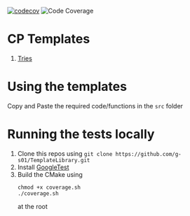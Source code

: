 [![codecov](https://codecov.io/github/g-s01/TemplateLibrary/graph/badge.svg?token=VK7I4V3N3N)](https://codecov.io/github/g-s01/TemplateLibrary)
![Code Coverage](https://github.com/g-s01/TemplateLibrary/workflows/Code%20Coverage/badge.svg)

# CP Templates

1. [Tries](https://github.com/g-s01/TemplateLibrary/tree/main/src/Trie)

# Using the templates

Copy and Paste the required code/functions in the `src` folder

# Running the tests locally

1. Clone this repos using `git clone https://github.com/g-s01/TemplateLibrary.git`
2. Install [GoogleTest](https://google.github.io/googletest/)
3. Build the CMake using
   ```
   chmod +x coverage.sh
   ./coverage.sh
   ```
   at the root